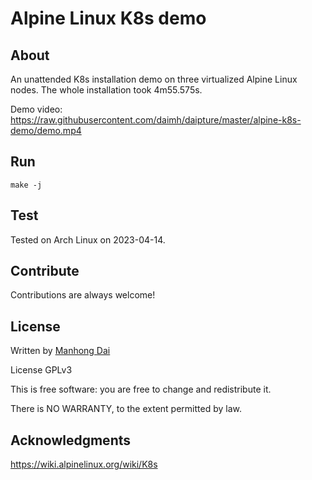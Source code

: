 # Alpine Linux K8s demo

## About

An unattended K8s installation demo on three virtualized Alpine Linux nodes. The whole installation took 4m55.575s.

Demo video: <https://raw.githubusercontent.com/daimh/daipture/master/alpine-k8s-demo/demo.mp4>

## Run
```
make -j
```

## Test
Tested on Arch Linux on 2023-04-14.

## Contribute
Contributions are always welcome!

## License
Written by [Manhong Dai](mailto:manhongdai@gmail.com)

License GPLv3

This is free software: you are free to change and redistribute it.

There is NO WARRANTY, to the extent permitted by law.

## Acknowledgments

<https://wiki.alpinelinux.org/wiki/K8s>
